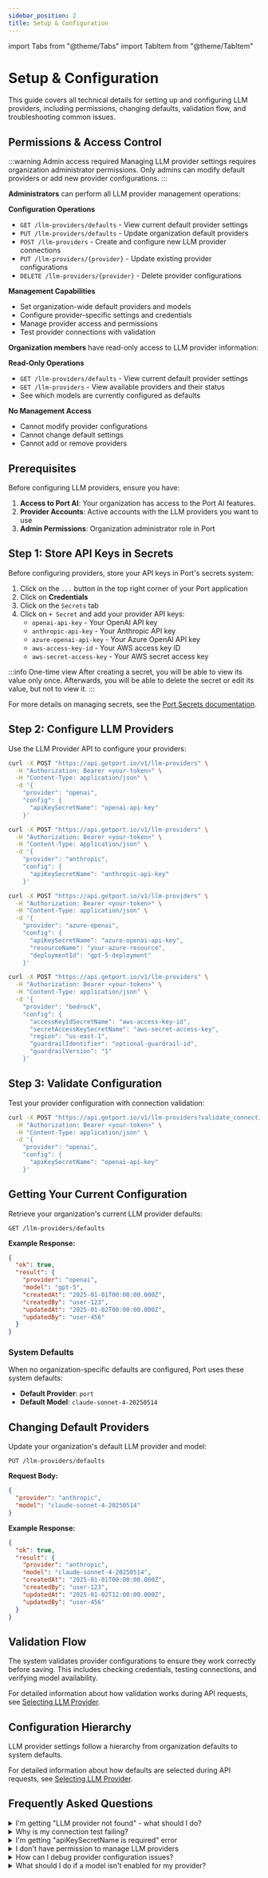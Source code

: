 ```yaml
---
sidebar_position: 2
title: Setup & Configuration
---
```


import Tabs from "@theme/Tabs"
import TabItem from "@theme/TabItem"

# Setup & Configuration

This guide covers all technical details for setting up and configuring LLM providers, including permissions, changing defaults, validation flow, and troubleshooting common issues.

## Permissions & Access Control

:::warning Admin access required
Managing LLM provider settings requires organization administrator permissions. Only admins can modify default providers or add new provider configurations.
:::

<Tabs groupId="user-permissions" queryString>
<TabItem value="admin" label="Admin Users">

**Administrators** can perform all LLM provider management operations:

**Configuration Operations**
- `GET /llm-providers/defaults` - View current default provider settings
- `PUT /llm-providers/defaults` - Update organization default providers
- `POST /llm-providers` - Create and configure new LLM provider connections
- `PUT /llm-providers/{provider}` - Update existing provider configurations
- `DELETE /llm-providers/{provider}` - Delete provider configurations

**Management Capabilities**
- Set organization-wide default providers and models
- Configure provider-specific settings and credentials
- Manage provider access and permissions
- Test provider connections with validation

</TabItem>
<TabItem value="member" label="Organization Members">

**Organization members** have read-only access to LLM provider information:

**Read-Only Operations**
- `GET /llm-providers/defaults` - View current default provider settings
- `GET /llm-providers` - View available providers and their status
- See which models are currently configured as defaults

**No Management Access**
- Cannot modify provider configurations
- Cannot change default settings
- Cannot add or remove providers

</TabItem>
</Tabs>

## Prerequisites

Before configuring LLM providers, ensure you have:

1. **Access to Port AI**: Your organization has access to the Port AI features.
2. **Provider Accounts**: Active accounts with the LLM providers you want to use
3. **Admin Permissions**: Organization administrator role in Port

## Step 1: Store API Keys in Secrets

Before configuring providers, store your API keys in Port's secrets system:

1. Click on the `...` button in the top right corner of your Port application
2. Click on **Credentials**
3. Click on the `Secrets` tab
4. Click on `+ Secret` and add your provider API keys:
   - `openai-api-key` - Your OpenAI API key
   - `anthropic-api-key` - Your Anthropic API key  
   - `azure-openai-api-key` - Your Azure OpenAI API key
   - `aws-access-key-id` - Your AWS access key ID
   - `aws-secret-access-key` - Your AWS secret access key

:::info One-time view
After creating a secret, you will be able to view its value only once. Afterwards, you will be able to delete the secret or edit its value, but not to view it.
:::

For more details on managing secrets, see the [Port Secrets documentation](/sso-rbac/port-secrets).

## Step 2: Configure LLM Providers

Use the LLM Provider API to configure your providers:

<Tabs groupId="provider-setup" queryString>
<TabItem value="openai" label="OpenAI">

```bash
curl -X POST "https://api.getport.io/v1/llm-providers" \
  -H "Authorization: Bearer <your-token>" \
  -H "Content-Type: application/json" \
  -d '{
    "provider": "openai",
    "config": {
      "apiKeySecretName": "openai-api-key"
    }'
```

</TabItem>
<TabItem value="anthropic" label="Anthropic">

```bash
curl -X POST "https://api.getport.io/v1/llm-providers" \
  -H "Authorization: Bearer <your-token>" \
  -H "Content-Type: application/json" \
  -d '{
    "provider": "anthropic",
    "config": {
      "apiKeySecretName": "anthropic-api-key"
    }'
```

</TabItem>
<TabItem value="azure" label="Azure OpenAI">

```bash
curl -X POST "https://api.getport.io/v1/llm-providers" \
  -H "Authorization: Bearer <your-token>" \
  -H "Content-Type: application/json" \
  -d '{
    "provider": "azure-openai",
    "config": {
      "apiKeySecretName": "azure-openai-api-key",
      "resourceName": "your-azure-resource",
      "deploymentId": "gpt-5-deployment"
    }'
```

</TabItem>
<TabItem value="bedrock" label="AWS Bedrock">

```bash
curl -X POST "https://api.getport.io/v1/llm-providers" \
  -H "Authorization: Bearer <your-token>" \
  -H "Content-Type: application/json" \
  -d '{
    "provider": "bedrock",
    "config": {
      "accessKeyIdSecretName": "aws-access-key-id",
      "secretAccessKeySecretName": "aws-secret-access-key",
      "region": "us-east-1",
      "guardrailIdentifier": "optional-guardrail-id",
      "guardrailVersion": "1"
    }'
```

</TabItem>
</Tabs>

## Step 3: Validate Configuration

Test your provider configuration with connection validation:

```bash
curl -X POST "https://api.getport.io/v1/llm-providers?validate_connection=true" \
  -H "Authorization: Bearer <your-token>" \
  -H "Content-Type: application/json" \
  -d '{
    "provider": "openai",
    "config": {
      "apiKeySecretName": "openai-api-key"
    }'
```

## Getting Your Current Configuration

Retrieve your organization's current LLM provider defaults:

```http
GET /llm-providers/defaults
```

**Example Response:**
```json
{
  "ok": true,
  "result": {
    "provider": "openai",
    "model": "gpt-5",
    "createdAt": "2025-01-01T00:00:00.000Z",
    "createdBy": "user-123",
    "updatedAt": "2025-01-02T00:00:00.000Z",
    "updatedBy": "user-456"
  }
}
```

### System Defaults

When no organization-specific defaults are configured, Port uses these system defaults:
- **Default Provider**: `port`
- **Default Model**: `claude-sonnet-4-20250514`

## Changing Default Providers

Update your organization's default LLM provider and model:

```http
PUT /llm-providers/defaults
```

**Request Body:**
```json
{
  "provider": "anthropic",
  "model": "claude-sonnet-4-20250514"
}
```

**Example Response:**
```json
{
  "ok": true,
  "result": {
    "provider": "anthropic",
    "model": "claude-sonnet-4-20250514",
    "createdAt": "2025-01-01T00:00:00.000Z",
    "createdBy": "user-123",
    "updatedAt": "2025-01-02T12:00:00.000Z",
    "updatedBy": "user-456"
  }
}
```

## Validation Flow

The system validates provider configurations to ensure they work correctly before saving. This includes checking credentials, testing connections, and verifying model availability.

For detailed information about how validation works during API requests, see [Selecting LLM Provider](/ai-interfaces/port-ai/llm-providers-management/selecting-llm-provider#provider-validation).

## Configuration Hierarchy

LLM provider settings follow a hierarchy from organization defaults to system defaults. 

For detailed information about how defaults are selected during API requests, see [Selecting LLM Provider](/ai-interfaces/port-ai/llm-providers-management/selecting-llm-provider#default-provider-selection).

## Frequently Asked Questions

<details>
<summary>I'm getting "LLM provider not found" - what should I do?</summary>

This error occurs when trying to use a provider that hasn't been configured:

```json
{
  "ok": false,
  "error": {
    "name": "LLMProviderNotFoundError",
    "message": "LLM provider 'openai' not found for organization"
  }
}
```

**Solution**: Create the provider configuration first using the steps above, or contact your organization administrator.

</details>

<details>
<summary>Why is my connection test failing?</summary>

Connection test failures usually indicate credential or configuration issues:

```json
{
  "ok": false,
  "error": {
    "name": "LLMProviderModelTestError",
    "message": "Connection test failed for provider 'openai'",
    "details": {
      "testedModels": {
        "gpt-5": { "isValid": false, "message": "Invalid API key" }
      }
    }
  }
}
```

**Solution**: 
- Verify your API key is correct and stored properly in secrets
- Ensure the API key has the required permissions for your provider
- Check if your provider account has sufficient quota/credits

</details>

<details>
<summary>I'm getting "apiKeySecretName is required" error</summary>

This indicates missing required configuration parameters:

```json
{
  "ok": false,
  "error": {
    "name": "LLMProviderInvalidConfigError", 
    "message": "apiKeySecretName is required"
  }
}
```

**Solution**: Check the provider-specific configuration requirements in the setup steps above and ensure all required fields are provided.

</details>

<details>
<summary>I don't have permission to manage LLM providers</summary>

```json
{
  "name": "llm_provider_manage_forbidden",
  "message": "You do not have permission to manage LLM providers"
}
```

**Solution**: Only organization administrators can manage LLM providers. Contact your admin to get the necessary permissions or ask them to configure the providers for you.

</details>

<details>
<summary>How can I debug provider configuration issues?</summary>

Here are useful debugging tips:

- **Check Logs**: Monitor AI invocation logs for detailed error messages
- **Validate Secrets**: Ensure API keys are stored correctly in Port's secrets system
- **Test Connection**: Use `validate_connection=true` parameter when creating providers
- **Verify Permissions**: Ensure your provider API keys have the required permissions
- **Check Quotas**: Monitor usage limits and billing status for external providers
- **Provider Status**: Check if your external provider service is experiencing outages

</details>

<details>
<summary>What should I do if a model isn't enabled for my provider?</summary>

```json
{
  "ok": false,
  "error": {
    "name": "LLMProviderModelNotEnabledError",
    "message": "Model 'gpt-5' is not enabled for provider 'openai'"
  }
}
```

**Solution**: This usually means the model needs to be enabled in your provider configuration. Contact your organization administrator to enable the specific model for your provider.

</details>
